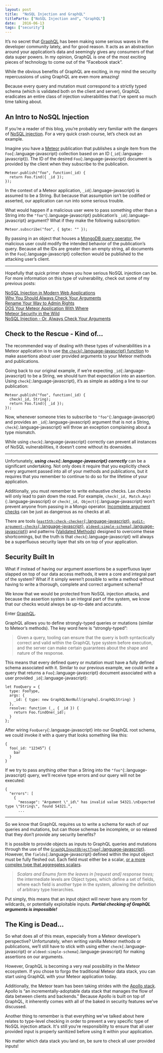 ```yaml
---
layout: post
title:  "NoSQL Injection and GraphQL"
titleParts: ["NoSQL Injection and", "GraphQL"]
date:   2016-06-13
tags: ["security"]
---
```


It’s no secret that [GraphQL](http://graphql.org/) has been making some serious waves in the developer community lately, and for good reason. It acts as an abstraction around your application’s data and seemingly gives any consumers of that data super powers. In my opinion, GraphQL is one of the most exciting pieces of technology to come out of the “Facebook stack”.

While the obvious benefits of GraphQL are exciting, in my mind the security repercussions of using GraphQL are even more amazing!

Because every query and mutation must correspond to a strictly typed schema (which is validated both on the client and server), GraphQL eradicates an entire class of injection vulnerabilities that I’ve spent so much time talking about.

## An Intro to NoSQL Injection

If you’re a reader of this blog, you’re probably very familiar with the dangers of [NoSQL injection](https://www.owasp.org/index.php/Testing_for_NoSQL_injection). For a very quick crash course, let’s check out an example.

Imagine you have a [Meteor](https://www.meteor.com/) publication that publishes a single item from the `Foo`{:.language-javascript} collection based on an ID (`_id`{:.language-javascript}). The ID of the desired `Foo`{:.language-javascript} document is provided by the client when they subscribe to the publication.

<pre class="language-javascript"><code class="language-javascript">Meteor.publish("foo", function(_id) {
  return Foo.find({ _id });
});
</code></pre>

In the context of a Meteor application, `_id`{:.language-javascript} is assumed to be a String. But because that assumption isn’t be codified or asserted, our application can run into some serious trouble.

What would happen if a malicious user were to pass something other than a String into the `"foo"`{:.language-javascript} publication’s `_id`{:.language-javascript} argument? What if they make the following subscription:

<pre class="language-javascript"><code class="language-javascript">Meteor.subscribe("foo", { $gte: "" });
</code></pre>

By passing in an object that houses a [MongoDB query operator](https://docs.mongodb.com/manual/reference/operator/query/#query-selectors), the malicious user could modify the intended behavior of the publication’s query. Because all the IDs are greater then an empty string, all documents in the `Foo`{:.language-javascript} collection would be published to the attacking user’s client.

<hr/>

Hopefully that quick primer shows you how serious NoSQL injection can be. For more information on this type of vulnerability, check out some of my previous posts:

[NoSQL Injection in Modern Web Applications](http://blog.east5th.co/2016/03/21/nosql-injection-in-modern-web-applications/)<br/>
[Why You Should Always Check Your Arguments](http://blog.east5th.co/2016/02/29/why-you-should-always-check-your-arguments/)<br/>
[Rename Your Way to Admin Rights](http://blog.east5th.co/2015/10/19/rename-your-way-to-admin-permissions/)<br/>
[DOS Your Meteor Application With Where](http://blog.east5th.co/2015/08/10/dos-your-meteor-application-with-where/)<br/>
[Meteor Security in the Wild](http://blog.east5th.co/2015/05/05/meteor-security-in-the-wild/)<br/>
[NoSQL Injection - Or, Always Check Your Arguments](http://blog.east5th.co/2015/04/06/nosql-injection-or-always-check-your-arguments/)

## Check to the Rescue - Kind of…

The recommended way of dealing with these types of vulnerabilities in a Meteor application is to use [the `check`{:.language-javascript} function](http://docs.meteor.com/api/check.html) to make assertions about user provided arguments to your Meteor methods and publications.

Going back to our original example, if we’re expecting `_id`{:.language-javascript} to be a String, we should turn that expectation into an assertion. Using `check`{:.language-javascript}, it’s as simple as  adding a line to our publication:

<pre class="language-javascript"><code class="language-javascript">Meteor.publish("foo", function(_id) {
  check(_id, String);
  return Foo.find({ _id });
});
</code></pre>

Now, whenever someone tries to subscribe to `"foo"`{:.language-javascript} and provides an `_id`{:.language-javascript} argument that is not a String, `check`{:.language-javascript} will throw an exception complaining about a type mismatch.

While using `check`{:.language-javascript} correctly can prevent all instances of NoSQL vulnerabilities, it doesn’t come without its downsides.

<hr/>

Unfortunately, ___using `check`{:.language-javascript} correctly___ can be a significant undertaking. Not only does it require that you explicitly check every argument passed into all of your methods and publications, but it requires that you remember to continue to do so for the lifetime of your application.

Additionally, you must remember to write exhaustive checks. Lax checks will only lead to pain down the road. For example, `check(_id, Match.Any)`{:.language-javascript} or `check(_id, Object)`{:.language-javascript} won’t prevent anyone from passing in a Mongo operator. [Incomplete argument checks](http://blog.east5th.co/2015/08/31/incomplete-argument-checks/) can be just as dangerous as no checks at all.

There are tools ([`east5th:check-checker`{:.language-javascript}](https://github.com/East5th/check-checker), [`audit-argument-checks`{:.language-javascript}](https://atmospherejs.com/meteor/audit-argument-checks), [`aldeed:simple-schema`{:.language-javascript}](https://github.com/aldeed/meteor-simple-schema)) and patterns ([Validated Methods](http://guide.meteor.com/methods.html#validated-method)) designed to overcome these shortcomings, but the truth is that `check`{:.language-javascript} will always be a superfluous security layer that sits on top of your application.

## Security Built In

What if instead of having our argument assertions be a superfluous layer slapped on top of our data access methods, it were a core and integral part of the system? What if it simply weren’t possible to write a method without having to write a thorough, complete and correct argument schema?

We know that we would be protected from NoSQL injection attacks, and because the assertion system is an integral part of the system, we know that our checks would always be up-to-date and accurate.

Enter [GraphQL](https://facebook.github.io/react/blog/2015/05/01/graphql-introduction.html).

GraphQL allows you to define strongly-typed queries or mutations (similar to Meteor’s methods). The key word here is “strongly-typed”:

> Given a query, tooling can ensure that the query is both syntactically correct and valid within the GraphQL type system before execution, and the server can make certain guarantees about the shape and nature of the response.

This means that every defined query or mutation must have a fully defined schema associated with it. Similar to our previous example, we could write a query that returns a `Foo`{:.language-javascript} document associated with a user provided `_id`{:.language-javascript}:

<pre class="language-javascript"><code class="language-javascript">let FooQuery = {
  type: FooType,
  args: {
    _id: { type: new GraphQLNonNull(graphql.GraphQLString) }
  },
  resolve: function (_, { _id }) {
    return Foo.findOne(_id);
  }
};
</code></pre>

After wiring `FooQuery`{:.language-javascript} into our GraphQL root schema, we could invoke it with a query that looks something like this:

<pre class="language-javascript"><code class="language-javascript">{
  foo(_id: "12345”) {
    bar
  }
}
</code></pre>

If we try to pass anything other than a String into the `"foo"`{:.language-javascript} query, we’ll receive type errors and our query will not be executed:

<pre class="language-javascript"><code class="language-javascript">{
  "errors": [
    {
      "message": "Argument \"_id\" has invalid value 54321.\nExpected type \"String\", found 54321.",
      ...
</code></pre>

<hr/>

So we know that GraphQL requires us to write a schema for each of our queries and mutations, but can those schemas be incomplete, or so relaxed that they don’t provide any security benefits?

It is possible to provide objects as inputs to GraphQL queries and mutations through the use of the [`GraphQLInputObjectType`{:.language-javascript}](http://graphql.org/docs/api-reference-type-system/#graphqlinputobjecttype). However, the `fields`{:.language-javascript} defined within the input object must be fully fleshed out. Each field must either be a scalar, [or a more complex type that aggregates scalars](https://facebook.github.io/graphql/#sec-Type-System).

> _Scalars and Enums form the leaves in [request and] response trees;_ the intermediate levels are Object types, which define a set of fields, where each field is another type in the system, allowing the definition of arbitrary type hierarchies.

Put simply, this means that an input object will never have any room for wildcards, or potentially exploitable inputs. ___Partial checking of GraphQL arguments is impossible!___

## The King is Dead…

So what does all of this mean, especially from a Meteor developer’s perspective? Unfortunately, when writing vanilla Meteor methods or publications, we’ll still have to stick with using either `check`{:.language-javascript} or `aldeed:simple-schema`{:.language-javascript} for making assertions on our arguments.

However, GraphQL is becoming a very real possibility in the Meteor ecosystem. If you chose to forgo the traditional Meteor data stack, you can start using GraphQL with your Meteor application today.

Additionally, the Meteor team has been taking strides with the [Apollo stack](http://www.apollostack.com/). Apollo is “an incrementally-adoptable data stack that manages the flow of data between clients and backends.” Because Apollo is built on top of GraphQL, it inherently comes with all of the baked in security features we’ve discussed.

Another thing to remember is that everything we've talked about here relates to type-level checking in order to prevent a very specific type of NoSQL injection attack. It's still you're responsibility to ensure that all user provided input is properly sanitized before using it within your application.

No matter which data stack you land on, be sure to check all user provided inputs!
